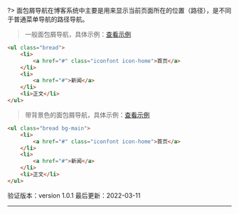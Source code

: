 ?> 面包屑导航在博客系统中主要是用来显示当前页面所在的位置（路径），是不同于普通菜单导航的路径导航。

> 一般面包屑导航，具体示例：[查看示例](https://www.blogui.cn/design/view.html?pageurl=https://www.blogui.cn/examples/component-bread.html)

```html
<ul class="bread">
    <li>
        <a href="#" class="iconfont icon-home">首页</a>
    </li>
    <li>
        <a href="#">新闻</a>
    </li>
    <li>正文</li>
</ul>
```

> 带背景色的面包屑导航，具体示例：[查看示例](https://www.blogui.cn/design/view.html?pageurl=https://www.blogui.cn/examples/component-bread.html)

```html
<ul class="bread bg-main">
    <li>
        <a href="#" class="iconfont icon-home">首页</a>
    </li>
    <li>
        <a href="#">新闻</a>
    </li>
    <li>正文</li>
</ul>
```

验证版本：version 1.0.1
最后更新：2022-03-11

---
